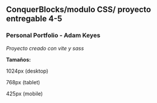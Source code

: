 ## ConquerBlocks/modulo CSS/ proyecto entregable 4-5

### Personal Portfolio - Adam Keyes

*Proyecto creado con vite y sass*

**Tamaños:** 

1024px (desktop)

768px (tablet)

425px (mobile)
